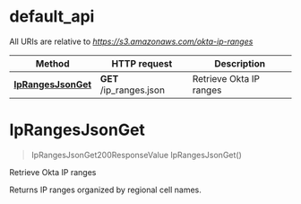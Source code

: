 # default_api

All URIs are relative to *https://s3.amazonaws.com/okta-ip-ranges*

Method | HTTP request | Description
------------- | ------------- | -------------
[**IpRangesJsonGet**](default_api.md#IpRangesJsonGet) | **GET** /ip_ranges.json | Retrieve Okta IP ranges


<a name="IpRangesJsonGet"></a>
# **IpRangesJsonGet**
> IpRangesJsonGet200ResponseValue IpRangesJsonGet()

Retrieve Okta IP ranges

Returns IP ranges organized by regional cell names.
